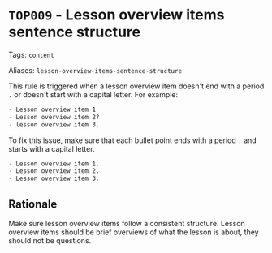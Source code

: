 # `TOP009` - Lesson overview items sentence structure

Tags: `content`

Aliases: `lesson-overview-items-sentence-structure`

This rule is triggered when a lesson overview item doesn't end with a period `.` or doesn't start with a capital letter. For example:

```markdown
- Lesson overview item 1
- Lesson overview item 2?
- lesson overview item 3.
```

To fix this issue, make sure that each bullet point ends with a period `.` and starts with a capital letter.

```markdown
- Lesson overview item 1.
- Lesson overview item 2.
- Lesson overview item 3.
```

## Rationale

Make sure lesson overview items follow a consistent structure. Lesson overview items should be brief overviews of what the lesson is about, they should not be questions.
